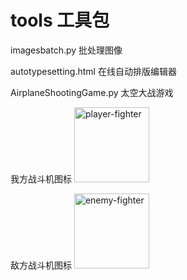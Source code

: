 # tools 工具包

imagesbatch.py  批处理图像

autotypesetting.html 在线自动排版编辑器

AirplaneShootingGame.py 太空大战游戏

我方战斗机图标
<img src="https://i.postimg.cc/6q6QCq3G/player-fighter.png" alt="player-fighter" width="120" height="120">

敌方战斗机图标
<img src="https://i.postimg.cc/76wPyhSQ/enemy-fighter.png" alt="enemy-fighter" width="120" height="120">


